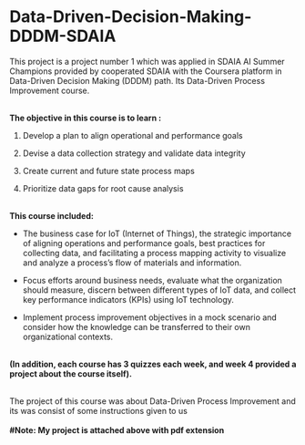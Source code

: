 # Data-Driven-Decision-Making-DDDM-SDAIA
This project is a project number 1 which was applied in SDAIA AI Summer Champions provided by cooperated SDAIA with the Coursera platform in Data-Driven Decision Making (DDDM) path. Its Data-Driven Process Improvement course.<br></br>

**The objective in this course is to learn :**

1. Develop a plan to align operational and performance goals

2. Devise a data collection strategy and validate data integrity

3. Create current and future state process maps

4. Prioritize data gaps for root cause analysis <br><br>

**This course included:**

- The business case for IoT (Internet of Things), the strategic importance of aligning operations and performance goals, best practices for collecting data, and facilitating a process mapping activity to visualize and analyze a process’s flow of materials and information. 

- Focus efforts around business needs, evaluate what the organization should measure, discern between different types of IoT data, and collect key performance indicators (KPIs) using IoT technology. 

- Implement process improvement objectives in a mock scenario and consider how the knowledge can be transferred to their own organizational contexts.  <br><br>

**(In addition, each course has 3 quizzes each week, and week 4 provided a project about the course itself).**
<br><br>

The project of this course was about Data-Driven Process Improvement and its was consist of some instructions given to us
<br><br>
**#Note: My project is attached above with pdf extension**

